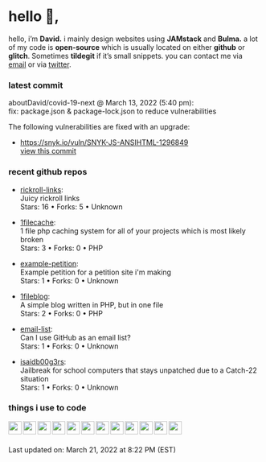 <h1>hello 👋,</h1>
<p>hello, i’m <b>David.</b> i mainly design websites using <strong>JAMstack</strong> and <strong>Bulma.</strong>
a lot of my code is <strong>open-source</strong> which is usually located on either <strong>github</strong> or <strong>glitch</strong>. Sometimes <strong>tildegit</strong> if it’s small snippets.
you can contact me via <a href="mailto:aboutdavid@pm.me">email</a> or via <a href="https://twitter.com/@UpscaleDavid">twitter</a>.</p>
<h3>latest commit</h3>
<p>aboutDavid/covid-19-next @ March 13, 2022 (5:40 pm):<br>
fix: package.json &amp; package-lock.json to reduce vulnerabilities</p>
<p>The following vulnerabilities are fixed with an upgrade:</p>
<ul>
<li><a href="https://snyk.io/vuln/SNYK-JS-ANSIHTML-1296849">https://snyk.io/vuln/SNYK-JS-ANSIHTML-1296849</a><br>
<a href="https://github.com/aboutDavid/covid-19-next/commit/128bb36a8d7aee6d0dd7f0e3c12be79055c86815">view this commit</a></li>
</ul>
<h3>recent github repos</h3>
<ul>
<li>
<p><a href="https://github.com/aboutDavid/rickroll-links">rickroll-links</a>:<br>
Juicy rickroll links<br>
Stars: 16 • Forks: 5 • Unknown</p>
</li>
<li>
<p><a href="https://github.com/aboutDavid/1filecache">1filecache</a>:<br>
1 file php caching system for all of your projects which is most likely broken<br>
Stars: 3 • Forks: 0 • PHP</p>
</li>
<li>
<p><a href="https://github.com/aboutDavid/example-petition">example-petition</a>:<br>
Example petition for a petition site i'm making<br>
Stars: 1 • Forks: 0 • Unknown</p>
</li>
<li>
<p><a href="https://github.com/aboutDavid/1fileblog">1fileblog</a>:<br>
A simple blog written in PHP, but in one file<br>
Stars: 2 • Forks: 0 • PHP</p>
</li>
<li>
<p><a href="https://github.com/aboutDavid/email-list">email-list</a>:<br>
Can I use GitHub as an email list?<br>
Stars: 1 • Forks: 0 • Unknown</p>
</li>
<li>
<p><a href="https://github.com/aboutDavid/isaidb00g3rs">isaidb00g3rs</a>:<br>
Jailbreak for school computers that stays unpatched due to a Catch-22 situation<br>
Stars: 1 • Forks: 0 • Unknown</p>
</li>
</ul>
<h3>things i use to code</h3>
<img src="https://cdn.glitch.com/17eaef8d-c248-49b5-81da-45e23cdc0b12%2Ficons8-html-5-48.png?v=1605844408246" align="left" width="26px">
<img src="https://cdn.glitch.com/17eaef8d-c248-49b5-81da-45e23cdc0b12%2Ficons8-css3-48.png?v=1605844427037" align="left" width="26px">
<img src="https://cdn.glitch.com/17eaef8d-c248-49b5-81da-45e23cdc0b12%2Ficons8-javascript-48.png?v=1605844445485" align="left" width="26px">
<img src="https://cdn.glitch.com/17eaef8d-c248-49b5-81da-45e23cdc0b12%2Ficons8-nodejs-48.png?v=1605830531481" align="left" width="26px">
<img src="https://cdn.glitch.com/17eaef8d-c248-49b5-81da-45e23cdc0b12%2Ficons8-php-logo-16.png?v=1605839056865" align="left" width="26px">
<img src="https://cdn.glitch.com/17eaef8d-c248-49b5-81da-45e23cdc0b12%2Ficons8-sass-48.png?v=1605883230100" align="left" width="26px">
<img src="https://cdn.glitch.com/17eaef8d-c248-49b5-81da-45e23cdc0b12%2Ficons8-github-48.png?v=1605883284150" align="left" width="26px">
<img src="https://cdn.glitch.com/17eaef8d-c248-49b5-81da-45e23cdc0b12%2Ficons8-git-48.png?v=1605883264836" align="left" width="26px">
<img src="https://cdn.glitch.com/17eaef8d-c248-49b5-81da-45e23cdc0b12%2Ficons8-gitlab-48.png?v=1605883246676" align="left" width="26px">
<img src="https://cdn.glitch.com/17eaef8d-c248-49b5-81da-45e23cdc0b12%2Ficons8-npm-48.png?v=1605883300587" align="left" width="26px">
<img src="https://cdn.glitch.global/2c4aeca6-bdf6-455e-ac76-4eeb4a408fa4/icons8-visual-studio-code-2019-48.png?v=1643856601617" align="left" width="26px">
<img src="https://cdn.glitch.com/17eaef8d-c248-49b5-81da-45e23cdc0b12%2Ficons8-atom-editor-48.png?v=1605844607826" align="left" width="26px">
<br><br>
<p>Last updated on: March 21, 2022 at 8:22 PM (EST)</p>

